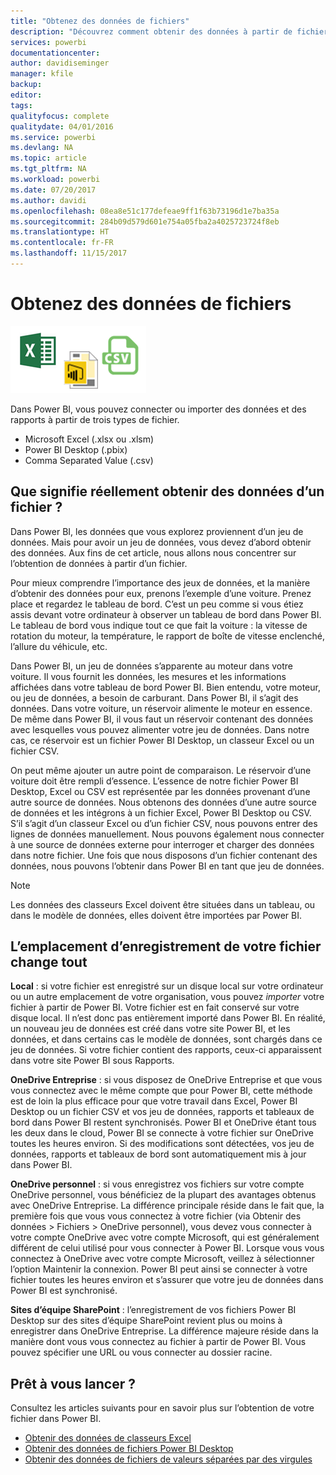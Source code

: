 ```yaml
---
title: "Obtenez des données de fichiers"
description: "Découvrez comment obtenir des données à partir de fichiers Excel, Power BI Desktop et CSV dans Power BI"
services: powerbi
documentationcenter: 
author: davidiseminger
manager: kfile
backup: 
editor: 
tags: 
qualityfocus: complete
qualitydate: 04/01/2016
ms.service: powerbi
ms.devlang: NA
ms.topic: article
ms.tgt_pltfrm: NA
ms.workload: powerbi
ms.date: 07/20/2017
ms.author: davidi
ms.openlocfilehash: 08ea8e51c177defeae9ff1f63b73196d1e7ba35a
ms.sourcegitcommit: 284b09d579d601e754a05fba2a4025723724f8eb
ms.translationtype: HT
ms.contentlocale: fr-FR
ms.lasthandoff: 11/15/2017
---
```

# <a name="get-data-from-files"></a>Obtenez des données de fichiers
![](media/service-get-data-from-files/file_icons.png)

Dans Power BI, vous pouvez connecter ou importer des données et des rapports à partir de trois types de fichier.

* Microsoft Excel (.xlsx ou .xlsm)
* Power BI Desktop (.pbix)
* Comma Separated Value (.csv)

## <a name="what-does-get-data-from-a-file-really-mean"></a>Que signifie réellement obtenir des données d’un fichier ?
Dans Power BI, les données que vous explorez proviennent d’un jeu de données. Mais pour avoir un jeu de données, vous devez d’abord obtenir des données. Aux fins de cet article, nous allons nous concentrer sur l’obtention de données à partir d’un fichier.

Pour mieux comprendre l’importance des jeux de données, et la manière d’obtenir des données pour eux, prenons l’exemple d’une voiture. Prenez place et regardez le tableau de bord. C’est un peu comme si vous étiez assis devant votre ordinateur à observer un tableau de bord dans Power BI. Le tableau de bord vous indique tout ce que fait la voiture : la vitesse de rotation du moteur, la température, le rapport de boîte de vitesse enclenché, l’allure du véhicule, etc.

Dans Power BI, un jeu de données s’apparente au moteur dans votre voiture. Il vous fournit les données, les mesures et les informations affichées dans votre tableau de bord Power BI. Bien entendu, votre moteur, ou jeu de données, a besoin de carburant. Dans Power BI, il s’agit des données. Dans votre voiture, un réservoir alimente le moteur en essence. De même dans Power BI, il vous faut un réservoir contenant des données avec lesquelles vous pouvez alimenter votre jeu de données. Dans notre cas, ce réservoir est un fichier Power BI Desktop, un classeur Excel ou un fichier CSV.

On peut même ajouter un autre point de comparaison. Le réservoir d’une voiture doit être rempli d’essence. L’essence de notre fichier Power BI Desktop, Excel ou CSV est représentée par les données provenant d’une autre source de données. Nous obtenons des données d’une autre source de données et les intégrons à un fichier Excel, Power BI Desktop ou CSV. S’il s’agit d’un classeur Excel ou d’un fichier CSV, nous pouvons entrer des lignes de données manuellement. Nous pouvons également nous connecter à une source de données externe pour interroger et charger des données dans notre fichier. Une fois que nous disposons d’un fichier contenant des données, nous pouvons l’obtenir dans Power BI en tant que jeu de données.

> [!NOTE]
> Les données des classeurs Excel doivent être situées dans un tableau, ou dans le modèle de données, elles doivent être importées par Power BI.
> 
> 

## <a name="where-your-file-is-saved-makes-a-difference"></a>L’emplacement d’enregistrement de votre fichier change tout
**Local** : si votre fichier est enregistré sur un disque local sur votre ordinateur ou un autre emplacement de votre organisation, vous pouvez *importer* votre fichier à partir de Power BI. Votre fichier est en fait conservé sur votre disque local. Il n’est donc pas entièrement importé dans Power BI. En réalité, un nouveau jeu de données est créé dans votre site Power BI, et les données, et dans certains cas le modèle de données, sont chargés dans ce jeu de données. Si votre fichier contient des rapports, ceux-ci apparaissent dans votre site Power BI sous Rapports.

**OneDrive Entreprise** : si vous disposez de OneDrive Entreprise et que vous vous connectez avec le même compte que pour Power BI, cette méthode est de loin la plus efficace pour que votre travail dans Excel, Power BI Desktop ou un fichier CSV et vos jeu de données, rapports et tableaux de bord dans Power BI restent synchronisés. Power BI et OneDrive étant tous les deux dans le cloud, Power BI se connecte à votre fichier sur OneDrive toutes les heures environ. Si des modifications sont détectées, vos jeu de données, rapports et tableaux de bord sont automatiquement mis à jour dans Power BI.

**OneDrive personnel** : si vous enregistrez vos fichiers sur votre compte OneDrive personnel, vous bénéficiez de la plupart des avantages obtenus avec OneDrive Entreprise. La différence principale réside dans le fait que, la première fois que vous vous connectez à votre fichier (via Obtenir des données > Fichiers > OneDrive personnel), vous devez vous connecter à votre compte OneDrive avec votre compte Microsoft, qui est généralement différent de celui utilisé pour vous connecter à Power BI. Lorsque vous vous connectez à OneDrive avec votre compte Microsoft, veillez à sélectionner l’option Maintenir la connexion. Power BI peut ainsi se connecter à votre fichier toutes les heures environ et s’assurer que votre jeu de données dans Power BI est synchronisé.

**Sites d’équipe SharePoint** : l’enregistrement de vos fichiers Power BI Desktop sur des sites d’équipe SharePoint revient plus ou moins à enregistrer dans OneDrive Entreprise. La différence majeure réside dans la manière dont vous vous connectez au fichier à partir de Power BI. Vous pouvez spécifier une URL ou vous connecter au dossier racine.

## <a name="ready-to-get-started"></a>Prêt à vous lancer ?
Consultez les articles suivants pour en savoir plus sur l’obtention de votre fichier dans Power BI.

* [Obtenir des données de classeurs Excel](service-excel-workbook-files.md)
* [Obtenir des données de fichiers Power BI Desktop](service-desktop-files.md)
* [Obtenir des données de fichiers de valeurs séparées par des virgules](service-comma-separated-value-files.md)

